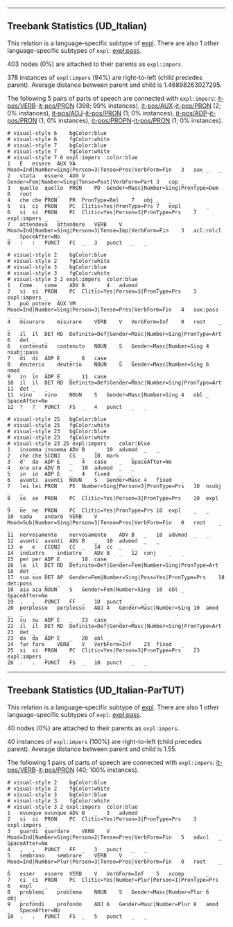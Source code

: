 

--------------------------------------------------------------------------------

## Treebank Statistics (UD_Italian)

This relation is a language-specific subtype of [expl]().
There are also 1 other language-specific subtypes of `expl`: [expl:pass]().

403 nodes (0%) are attached to their parents as `expl:impers`.

378 instances of `expl:impers` (94%) are right-to-left (child precedes parent).
Average distance between parent and child is 1.46898263027295.

The following 5 pairs of parts of speech are connected with `expl:impers`: [it-pos/VERB]()-[it-pos/PRON]() (398; 99% instances), [it-pos/AUX]()-[it-pos/PRON]() (2; 0% instances), [it-pos/ADJ]()-[it-pos/PRON]() (1; 0% instances), [it-pos/ADP]()-[it-pos/PRON]() (1; 0% instances), [it-pos/PROPN]()-[it-pos/PRON]() (1; 0% instances).


~~~ conllu
# visual-style 6	bgColor:blue
# visual-style 6	fgColor:white
# visual-style 7	bgColor:blue
# visual-style 7	fgColor:white
# visual-style 7 6 expl:impers	color:blue
1	È	essere	AUX	VA	Mood=Ind|Number=Sing|Person=3|Tense=Pres|VerbForm=Fin	3	aux	_	_
2	stata	essere	AUX	V	Gender=Fem|Number=Sing|Tense=Past|VerbForm=Part	3	cop	_	_
3	quello	quello	PRON	PD	Gender=Masc|Number=Sing|PronType=Dem	0	root	_	_
4	che	che	PRON	PR	PronType=Rel	7	obj	_	_
5	ci	ci	PRON	PC	Clitic=Yes|PronType=Prs	7	expl	_	_
6	si	si	PRON	PC	Clitic=Yes|Person=3|PronType=Prs	7	expl:impers	_	_
7	attendeva	attendere	VERB	V	Mood=Ind|Number=Sing|Person=3|Tense=Imp|VerbForm=Fin	3	acl:relcl	_	SpaceAfter=No
8	:	:	PUNCT	FC	_	3	punct	_	_

~~~


~~~ conllu
# visual-style 2	bgColor:blue
# visual-style 2	fgColor:white
# visual-style 3	bgColor:blue
# visual-style 3	fgColor:white
# visual-style 3 2 expl:impers	color:blue
1	Come	come	ADV	B	_	4	advmod	_	_
2	si	si	PRON	PC	Clitic=Yes|Person=3|PronType=Prs	3	expl:impers	_	_
3	può	potere	AUX	VM	Mood=Ind|Number=Sing|Person=3|Tense=Pres|VerbForm=Fin	4	aux:pass	_	_
4	misurare	misurare	VERB	V	VerbForm=Inf	0	root	_	_
5	il	il	DET	RD	Definite=Def|Gender=Masc|Number=Sing|PronType=Art	6	det	_	_
6	contenuto	contenuto	NOUN	S	Gender=Masc|Number=Sing	4	nsubj:pass	_	_
7	di	di	ADP	E	_	8	case	_	_
8	deuterio	deuterio	NOUN	S	Gender=Masc|Number=Sing	6	nmod	_	_
9	in	in	ADP	E	_	11	case	_	_
10	il	il	DET	RD	Definite=Def|Gender=Masc|Number=Sing|PronType=Art	11	det	_	_
11	vino	vino	NOUN	S	Gender=Masc|Number=Sing	4	obl	_	SpaceAfter=No
12	?	?	PUNCT	FS	_	4	punct	_	_

~~~


~~~ conllu
# visual-style 25	bgColor:blue
# visual-style 25	fgColor:white
# visual-style 23	bgColor:blue
# visual-style 23	fgColor:white
# visual-style 23 25 expl:impers	color:blue
1	insomma	insomma	ADV	B	_	10	advmod	_	_
2	che	che	SCONJ	CS	_	10	mark	_	_
3	d'	da	ADP	E	_	4	case	_	SpaceAfter=No
4	ora	ora	ADV	B	_	10	advmod	_	_
5	in	in	ADP	E	_	4	fixed	_	_
6	avanti	avanti	NOUN	S	Gender=Masc	4	fixed	_	_
7	lei	lei	PRON	PE	Number=Sing|Person=3|PronType=Prs	10	nsubj	_	_
8	se	se	PRON	PC	Clitic=Yes|Person=3|PronType=Prs	10	expl	_	_
9	ne	ne	PRON	PC	Clitic=Yes|PronType=Prs	10	expl	_	_
10	vada	andare	VERB	V	Mood=Sub|Number=Sing|Person=3|Tense=Pres|VerbForm=Fin	0	root	_	_
11	nervosamente	nervosamente	ADV	B	_	10	advmod	_	_
12	avanti	avanti	ADV	B	_	10	advmod	_	_
13	e	e	CCONJ	CC	_	14	cc	_	_
14	indietro	indietro	ADV	B	_	12	conj	_	_
15	per	per	ADP	E	_	18	case	_	_
16	la	il	DET	RD	Definite=Def|Gender=Fem|Number=Sing|PronType=Art	18	det	_	_
17	sua	suo	DET	AP	Gender=Fem|Number=Sing|Poss=Yes|PronType=Prs	18	det:poss	_	_
18	aia	aia	NOUN	S	Gender=Fem|Number=Sing	10	obl	_	SpaceAfter=No
19	,	,	PUNCT	FF	_	10	punct	_	_
20	perplesso	perplesso	ADJ	A	Gender=Masc|Number=Sing	10	amod	_	_
21	su	su	ADP	E	_	23	case	_	_
22	il	il	DET	RD	Definite=Def|Gender=Masc|Number=Sing|PronType=Art	23	det	_	_
23	da	da	ADP	E	_	20	obl	_	_
24	far	fare	VERB	V	VerbForm=Inf	23	fixed	_	_
25	si	si	PRON	PC	Clitic=Yes|Person=3|PronType=Prs	23	expl:impers	_	_
26	.	.	PUNCT	FS	_	10	punct	_	_

~~~




--------------------------------------------------------------------------------

## Treebank Statistics (UD_Italian-ParTUT)

This relation is a language-specific subtype of [expl]().
There are also 1 other language-specific subtypes of `expl`: [expl:pass]().

40 nodes (0%) are attached to their parents as `expl:impers`.

40 instances of `expl:impers` (100%) are right-to-left (child precedes parent).
Average distance between parent and child is 1.55.

The following 1 pairs of parts of speech are connected with `expl:impers`: [it-pos/VERB]()-[it-pos/PRON]() (40; 100% instances).


~~~ conllu
# visual-style 2	bgColor:blue
# visual-style 2	fgColor:white
# visual-style 3	bgColor:blue
# visual-style 3	fgColor:white
# visual-style 3 2 expl:impers	color:blue
1	ovunque	ovunque	ADV	B	_	3	advmod	_	_
2	si	si	PRON	PC	Clitic=Yes|Person=3|PronType=Prs	3	expl:impers	_	_
3	guardi	guardare	VERB	V	Mood=Ind|Number=Sing|Person=2|Tense=Pres|VerbForm=Fin	5	advcl	_	SpaceAfter=No
4	,	,	PUNCT	FF	_	3	punct	_	_
5	sembrano	sembrare	VERB	V	Mood=Ind|Number=Plur|Person=3|Tense=Pres|VerbForm=Fin	0	root	_	_
6	esser	essere	VERB	V	VerbForm=Inf	5	xcomp	_	_
7	ci	ci	PRON	PC	Clitic=Yes|Number=Plur|Person=1|PronType=Prs	6	expl	_	_
8	problemi	problema	NOUN	S	Gender=Masc|Number=Plur	6	obj	_	_
9	profondi	profondo	ADJ	A	Gender=Masc|Number=Plur	8	amod	_	SpaceAfter=No
10	.	.	PUNCT	FS	_	5	punct	_	_

~~~


